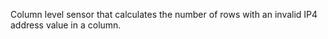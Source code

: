 Column level sensor that calculates the number of rows with an invalid IP4 address value in a column.
